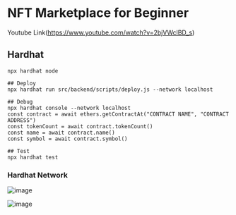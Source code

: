 # NFT Marketplace for Beginner

Youtube Link(<https://www.youtube.com/watch?v=2bjVWclBD_s>)

## Hardhat

```
npx hardhat node
```

```
## Deploy
npx hardhat run src/backend/scripts/deploy.js --network localhost

## Debug
npx hardhat console --network localhost
const contract = await ethers.getContractAt("CONTRACT NAME", "CONTRACT ADDRESS")
const tokenCount = await contract.tokenCount()
const name = await contract.name()
const symbol = await contract.symbol()

## Test
npx hardhat test
```

### Hardhat Network

![image](https://user-images.githubusercontent.com/48934522/168472901-2b68aba6-9227-4d38-88c2-4db3f64c6bcc.png)

![image](https://user-images.githubusercontent.com/48934522/168472958-4f198c09-f58f-4a45-a22b-f18a38c0a91d.png)

<!--

## Introduction

The `readme-to-test` libary allows to easily validate code examples defined in the README file.

It finds all JavaScript blocks of code defined in target project's README file and converts them to unit tests.
Tests are run with Mocha and can be easily integrated with the build process (and Git's pre-commit hook).

## Installation

`npm install readme-to-test --save-dev`

## Command line

The validation can be triggered by executing the following command in the target project's main directory:

```
node ./node_modules/.bin/readme-to-test
```

The README file is automatically located. The validator creates a temporary directory (`.tmp` by default) and creates a separate self-contained unit test file for each block of JavaScript code found in the README. Then all the generated tests are run with Mocha. The directory is only deleted after a successful validation.

## Integrating with the build

The validate-readme-examples script can supplement the existing tests:

```
{
  "name": "library",
  "version": "1.0.0",
  "main": "main-script.js",
  "scripts": {
    "validate-readme-examples": "readme-to-test",
    "test": "mocha unit/tests/ && npm run validate-readme-examples"
  }
}
```

## Examples

#### With console.log

The following block of code:

``` js
import library from 'library';

const result = library.someFunction();

console.log(result);
// prints 'result from some function';
```

will be converted into a unit test:

``` js
import assert from 'assert';
import library from './main-script.js';

it('Converts prints statement following console.log to assertion', () => {

    const result = library.someFunction();

    console.log(result);
    assert.deepEqual(result, 'result from some function');
}
```

#### No console output

``` js
var library = require('library');
// library.version === '1.0'
```

``` js
var assert = require('assert');

it('Converts equality statement to assertion', () => {

    var library = require('library');
    assert.deepEqual(library.version, '1.0');
}
```
-->